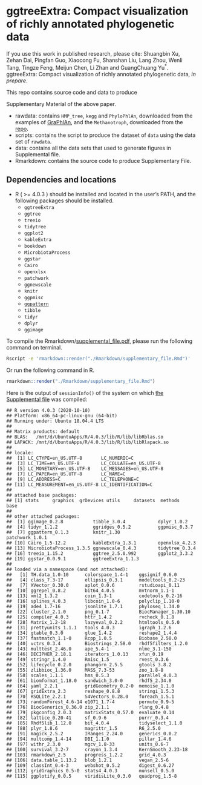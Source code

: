 <!-- README.md is generated from README.Rmd. Please edit that file -->

# ggtreeExtra: Compact visualization of richly annotated phylogenetic data

If you use this work in published research, please cite: Shuangbin Xu,
Zehan Dai, Pingfan Guo, Xiaocong Fu, Shanshan Liu, Lang Zhou, Wenli
Tang, Tingze Feng, Meijun Chen, Li Zhan and GuangChuang Yu<sup>\*</sup>.
ggtreeExtra: Compact visualization of richly annotated phylogenetic
data, *in prepare*.

This repo contains source code and data to produce
<!--Manuscript and-->Supplementary Material of the above paper.

  - rawdata: contains `HMP_tree`, `kegg` and `PhyloPhlAn`, downloaded
    from the examples of
    [GraPhlAn](https://github.com/biobakery/graphlan/tree/master/examples),
    and the `Methanotroph`, downloaded from the
    [repo](https://github.com/TheWrightonLab/Methanotroph_rpS3Analyses_SmithWrighton2018).
  - scripts: contains the script to produce the dataset of `data` using
    the data set of `rawdata`.
  - data: contains all the data sets that used to generate figures in
    Supplemental file.
  - Rmarkdown: contains the source code to produce Supplementary File.

## Dependencies and locations

<!-- - GNU Make should be located in the user’s PATH -->
<!-- - Python (2 or 3) should be installed and located in the user’s PATH -->
<!--and `Biopython` also should be installed. -->

  - R ( \>= 4.0.3 ) should be installed and located in the user’s PATH,
    and the following packages should be installed.
      - `ggtreeExtra`
      - `ggtree`
      - `treeio`
      - `tidytree`
      - `ggplot2`
      - `kableExtra`
      - `bookdown`
      - `MicrobiotaProcess`
      - `ggstar`
      - `Cairo`
      - `openxlsx`
      - `patchwork`
      - `ggnewscale`
      - `knitr`
      - `ggpmisc`
      - [`ggpattern`](https://github.com/coolbutuseless/ggpattern)
      - `tibble`
      - `tidyr`
      - `dplyr`
      - `ggimage`

To compile the <!-- Rmarkdown/manuscript.docx and -->
Rmarkdown/[supplemental\_file.pdf](Rmarkdown/supplemental_file.pdf),
please run the following command on terminal.

<!-- ```r
make manuscript && make supple 
``` -->

``` bash
Rscript -e 'rmarkdown::render("./Rmarkdown/supplementary_file.Rmd")'
```

Or run the following command in R.

``` r
rmarkdown::render("./Rmarkdown/supplementary_file.Rmd")
```

Here is the output of `sessionInfo()` of the system on which [the
Supplemental file](Rmarkdown/supplementary_file.pdf) was compiled:

    ## R version 4.0.3 (2020-10-10)
    ## Platform: x86_64-pc-linux-gnu (64-bit)
    ## Running under: Ubuntu 18.04.4 LTS
    ## 
    ## Matrix products: default
    ## BLAS:   /mnt/d/UbuntuApps/R/4.0.3/lib/R/lib/libRblas.so
    ## LAPACK: /mnt/d/UbuntuApps/R/4.0.3/lib/R/lib/libRlapack.so
    ## 
    ## locale:
    ##  [1] LC_CTYPE=en_US.UTF-8       LC_NUMERIC=C              
    ##  [3] LC_TIME=en_US.UTF-8        LC_COLLATE=en_US.UTF-8    
    ##  [5] LC_MONETARY=en_US.UTF-8    LC_MESSAGES=en_US.UTF-8   
    ##  [7] LC_PAPER=en_US.UTF-8       LC_NAME=C                 
    ##  [9] LC_ADDRESS=C               LC_TELEPHONE=C            
    ## [11] LC_MEASUREMENT=en_US.UTF-8 LC_IDENTIFICATION=C       
    ## 
    ## attached base packages:
    ## [1] stats     graphics  grDevices utils     datasets  methods   base     
    ## 
    ## other attached packages:
    ##  [1] ggimage_0.2.8           tibble_3.0.4            dplyr_1.0.2            
    ##  [4] tidyr_1.1.2             ggridges_0.5.2          ggpmisc_0.3.7          
    ##  [7] ggpattern_0.1.3         knitr_1.30              patchwork_1.0.1        
    ## [10] Cairo_1.5-12.2          kableExtra_1.3.1        openxlsx_4.2.3         
    ## [13] MicrobiotaProcess_1.3.5 ggnewscale_0.4.3        tidytree_0.3.4         
    ## [16] treeio_1.15.2           ggtree_2.5.0.992        ggplot2_3.3.2          
    ## [19] ggstar_0.0.9.1          ggtreeExtra_1.1.3      
    ## 
    ## loaded via a namespace (and not attached):
    ##   [1] TH.data_1.0-10      colorspace_1.4-1    ggsignif_0.6.0     
    ##   [4] class_7.3-17        ellipsis_0.3.1      modeltools_0.2-23  
    ##   [7] XVector_0.30.0      aplot_0.0.6         rstudioapi_0.11    
    ##  [10] ggrepel_0.8.2       bit64_4.0.5         mvtnorm_1.1-1      
    ##  [13] xml2_1.3.2          coin_1.3-1          codetools_0.2-16   
    ##  [16] splines_4.0.3       libcoin_1.0-6       polyclip_1.10-0    
    ##  [19] ade4_1.7-16         jsonlite_1.7.1      phyloseq_1.34.0    
    ##  [22] cluster_2.1.0       png_0.1-7           BiocManager_1.30.10
    ##  [25] compiler_4.0.3      httr_1.4.2          rvcheck_0.1.8      
    ##  [28] Matrix_1.2-18       lazyeval_0.2.2      htmltools_0.5.0    
    ##  [31] prettyunits_1.1.1   tools_4.0.3         igraph_1.2.6       
    ##  [34] gtable_0.3.0        glue_1.4.2          reshape2_1.4.4     
    ##  [37] fastmatch_1.1-0     Rcpp_1.0.5          Biobase_2.50.0     
    ##  [40] vctrs_0.3.4         Biostrings_2.58.0   rhdf5filters_1.2.0 
    ##  [43] multtest_2.46.0     ape_5.4-1           nlme_3.1-150       
    ##  [46] DECIPHER_2.18.1     iterators_1.0.13    xfun_0.19          
    ##  [49] stringr_1.4.0       Rmisc_1.5           rvest_0.3.6        
    ##  [52] lifecycle_0.2.0     phangorn_2.5.5      gtools_3.8.2       
    ##  [55] zlibbioc_1.36.0     MASS_7.3-53         zoo_1.8-8          
    ##  [58] scales_1.1.1        hms_0.5.3           parallel_4.0.3     
    ##  [61] biomformat_1.18.0   sandwich_3.0-0      rhdf5_2.34.0       
    ##  [64] yaml_2.2.1          gridGeometry_0.2-0  memoise_1.1.0      
    ##  [67] gridExtra_2.3       reshape_0.8.8       stringi_1.5.3      
    ##  [70] RSQLite_2.2.1       S4Vectors_0.28.0    foreach_1.5.1      
    ##  [73] randomForest_4.6-14 e1071_1.7-4         permute_0.9-5      
    ##  [76] BiocGenerics_0.36.0 zip_2.1.1           rlang_0.4.8        
    ##  [79] pkgconfig_2.0.3     matrixStats_0.57.0  evaluate_0.14      
    ##  [82] lattice_0.20-41     sf_0.9-6            purrr_0.3.4        
    ##  [85] Rhdf5lib_1.12.0     bit_4.0.4           tidyselect_1.1.0   
    ##  [88] plyr_1.8.6          magrittr_1.5        R6_2.5.0           
    ##  [91] magick_2.5.2        IRanges_2.24.0      generics_0.0.2     
    ##  [94] multcomp_1.4-14     DBI_1.1.0           pillar_1.4.6       
    ##  [97] withr_2.3.0         mgcv_1.8-33         units_0.6-7        
    ## [100] survival_3.2-7      crayon_1.3.4        KernSmooth_2.23-18 
    ## [103] rmarkdown_2.5       progress_1.2.2      grid_4.0.3         
    ## [106] data.table_1.13.2   blob_1.2.1          vegan_2.5-6        
    ## [109] classInt_0.4-3      webshot_0.5.2       digest_0.6.27      
    ## [112] gridGraphics_0.5-0  stats4_4.0.3        munsell_0.5.0      
    ## [115] ggplotify_0.0.5     viridisLite_0.3.0   quadprog_1.5-8
